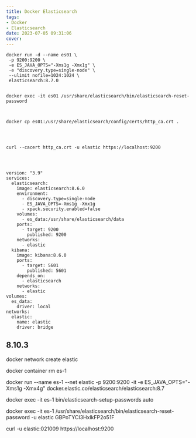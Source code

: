 ```yaml
---
title: Docker Elasticsearch
tags: 
- Docker 
- Elasticsearch
date: 2023-07-05 09:31:06
cover:
---
```


```
docker run -d --name es01 \
 -p 9200:9200 \
 -e ES_JAVA_OPTS="-Xms1g -Xmx1g" \
 -e "discovery.type=single-node" \
 --ulimit nofile=1024:1024 \
 elasticsearch:8.7.0


docker exec -it es01 /usr/share/elasticsearch/bin/elasticsearch-reset-password



docker cp es01:/usr/share/elasticsearch/config/certs/http_ca.crt .




curl --cacert http_ca.crt -u elastic https://localhost:9200




```
```
version: "3.9"
services:
  elasticsearch:
    image: elasticsearch:8.6.0
    environment:
      - discovery.type=single-node
      - ES_JAVA_OPTS=-Xms1g -Xmx1g
      - xpack.security.enabled=false
    volumes:
      - es_data:/usr/share/elasticsearch/data
    ports:
      - target: 9200
        published: 9200
    networks:
      - elastic
  kibana:
    image: kibana:8.6.0
    ports:
      - target: 5601
        published: 5601
    depends_on:
      - elasticsearch
    networks:
      - elastic      
volumes:
  es_data:
    driver: local
networks:
  elastic:
    name: elastic
    driver: bridge

```
## 8.10.3
docker network create elastic

docker container rm es-1

docker run --name es-1 --net elastic -p 9200:9200 -it -e ES_JAVA_OPTS="-Xms1g -Xmx4g" docker.elastic.co/elasticsearch/elasticsearch:8.7

docker exec -it es-1 bin/elasticsearch-setup-passwords auto

docker exec -it es-1 /usr/share/elasticsearch/bin/elasticsearch-reset-password -u elastic
GBPoTYCI3HxlkFP2o51F

curl -u elastic:021009 https://localhost:9200